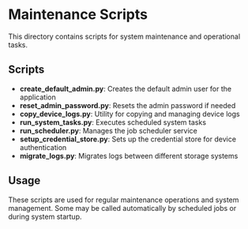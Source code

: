 # Maintenance Scripts

This directory contains scripts for system maintenance and operational tasks.

## Scripts

- **create_default_admin.py**: Creates the default admin user for the application
- **reset_admin_password.py**: Resets the admin password if needed
- **copy_device_logs.py**: Utility for copying and managing device logs
- **run_system_tasks.py**: Executes scheduled system tasks
- **run_scheduler.py**: Manages the job scheduler service
- **setup_credential_store.py**: Sets up the credential store for device authentication
- **migrate_logs.py**: Migrates logs between different storage systems

## Usage

These scripts are used for regular maintenance operations and system management. Some may be called automatically by scheduled jobs or during system startup. 